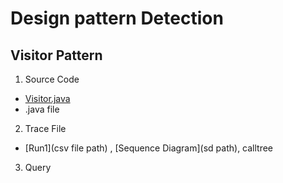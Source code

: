 # Design pattern Detection

## Visitor Pattern

  1. Source Code
   - [Visitor.java](src/Observer/Visitor.java)
   - .java file
    
  2. Trace File 
   - [Run1](csv file path) , [Sequence Diagram](sd path), calltree
   
  3. Query
   
   
    
    
    
    
    
    
    
